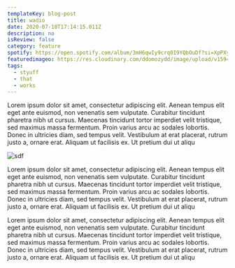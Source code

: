 ```yaml
---
templateKey: blog-post
title: wadio
date: 2020-07-18T17:14:15.011Z
description: no
isReview: false
category: feature
spotify: https://open.spotify.com/album/3mH6qwIy9crq0I9YQbOuDf?si=XpPXyecCRhq1wpRMv1Bv5g
featuredimageo: https://res.cloudinary.com/ddomozydd/image/upload/v1594533307/ta13oo_loqfi5.jpg
tags:
  - styuff
  - that
  - works
---
```

Lorem ipsum dolor sit amet, consectetur adipiscing elit. Aenean tempus
elit eget ante euismod, non venenatis sem vulputate. Curabitur tincidunt
 pharetra nibh ut cursus. Maecenas tincidunt tortor imperdiet velit
tristique, sed maximus massa fermentum. Proin varius arcu ac sodales
lobortis. Donec in ultricies diam, sed tempus velit. Vestibulum at erat
placerat, rutrum justo a, ornare erat. Aliquam ut facilisis ex. Ut
pretium dui ut aliqu﻿

![sdf](https://res.cloudinary.com/ddomozydd/image/upload/v1594533307/RageAgainsttheMachineRageAgainsttheMachine_hbpfej.jpg "xcfsd")



Lorem ipsum dolor sit amet, consectetur adipiscing elit. Aenean tempus
elit eget ante euismod, non venenatis sem vulputate. Curabitur tincidunt
 pharetra nibh ut cursus. Maecenas tincidunt tortor imperdiet velit
tristique, sed maximus massa fermentum. Proin varius arcu ac sodales
lobortis. Donec in ultricies diam, sed tempus velit. Vestibulum at erat
placerat, rutrum justo a, ornare erat. Aliquam ut facilisis ex. Ut
pretium dui ut aliqu﻿



Lorem ipsum dolor sit amet, consectetur adipiscing elit. Aenean tempus
elit eget ante euismod, non venenatis sem vulputate. Curabitur tincidunt
 pharetra nibh ut cursus. Maecenas tincidunt tortor imperdiet velit
tristique, sed maximus massa fermentum. Proin varius arcu ac sodales
lobortis. Donec in ultricies diam, sed tempus velit. Vestibulum at erat
placerat, rutrum justo a, ornare erat. Aliquam ut facilisis ex. Ut
pretium dui ut aliqu
